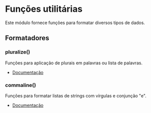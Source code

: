 # Funções utilitárias

Este módulo fornece funções para formatar diversos tipos de dados.

## Formatadores

### pluralize()

Funções para aplicação de plurais em palavras ou lista de palavras.

- [Documentação](./pluralize.md)

### commaline()

Funções para formatar listas de strings com vírgulas e conjunção "e".

- [Documentação](./commaline.md)
